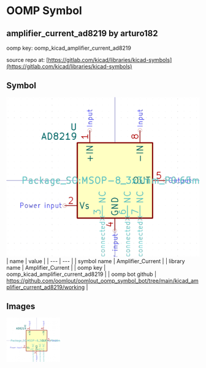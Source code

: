 # OOMP Symbol  
## amplifier_current_ad8219  by arturo182  
  
oomp key: oomp_kicad_amplifier_current_ad8219  
  
source repo at: [https://gitlab.com/kicad/libraries/kicad-symbols](https://gitlab.com/kicad/libraries/kicad-symbols)  
## Symbol  
  
[![working.png](working_600.png)](working.png)  
| name | value | 
| --- | --- | 
| symbol name | Amplifier_Current | 
| library name | Amplifier_Current | 
| oomp key | oomp_kicad_amplifier_current_ad8219 | 
| oomp bot github | https://github.com/oomlout/oomlout_oomp_symbol_bot/tree/main/kicad_amplifier_current_ad8219/working | 
## Images  
  
[![working.png](working_140.png)](working.png)  
